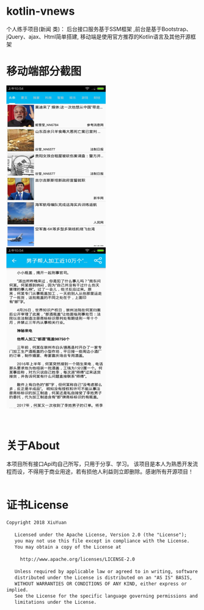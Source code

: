 # kotlin-vnews
个人练手项目(新闻 类)： 后台接口服务基于SSM框架
,前台是基于Bootstrap、jQuery、ajax、Html简单搭建,
移动端是使用官方推荐的Kotlin语言及其他开源框架

# 移动端部分截图
<div>
<img src="/app/release/app-1.jpg" height="420" width="260" >
&nbsp;&nbsp;&nbsp;&nbsp;&nbsp; &nbsp;&nbsp;&nbsp;&nbsp;&nbsp;&nbsp;&nbsp; &nbsp;&nbsp;
<img src="/app/release/app-2.jpg" height="420" width="260" >

 </div>
<br>
<br>

# 关于About
本项目所有接口Api均自己所写，只用于分享、学习。 该项目是本人为熟悉开发流程而设，不得用于商业用途，若有损他人利益则立即删除。感谢所有开源项目！
<br>
<br>
# 证书License
<pre><code>Copyright 2018 XiuYuan

   Licensed under the Apache License, Version 2.0 (the "License");
   you may not use this file except in compliance with the License.
   You may obtain a copy of the License at

     http://www.apache.org/licenses/LICENSE-2.0

   Unless required by applicable law or agreed to in writing, software
   distributed under the License is distributed on an "AS IS" BASIS,
   WITHOUT WARRANTIES OR CONDITIONS OF ANY KIND, either express or implied.
   See the License for the specific language governing permissions and
   limitations under the License.
</code></pre>
